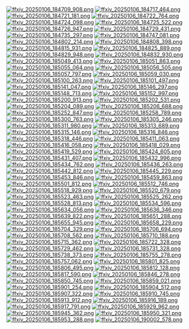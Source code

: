[![ffxiv_20250106_184709_908.png](./image_e_thumb/ffxiv_20250106_184709_908.png.thumb.jpg)](./image_e/ffxiv_20250106_184709_908.png) 
[![ffxiv_20250106_184717_464.png](./image_e_thumb/ffxiv_20250106_184717_464.png.thumb.jpg)](./image_e/ffxiv_20250106_184717_464.png) 
[![ffxiv_20250106_184721_181.png](./image_e_thumb/ffxiv_20250106_184721_181.png.thumb.jpg)](./image_e/ffxiv_20250106_184721_181.png) 
[![ffxiv_20250106_184722_764.png](./image_e_thumb/ffxiv_20250106_184722_764.png.thumb.jpg)](./image_e/ffxiv_20250106_184722_764.png) 
[![ffxiv_20250106_184724_098.png](./image_e_thumb/ffxiv_20250106_184724_098.png.thumb.jpg)](./image_e/ffxiv_20250106_184724_098.png) 
[![ffxiv_20250106_184725_522.png](./image_e_thumb/ffxiv_20250106_184725_522.png.thumb.jpg)](./image_e/ffxiv_20250106_184725_522.png) 
[![ffxiv_20250106_184726_947.png](./image_e_thumb/ffxiv_20250106_184726_947.png.thumb.jpg)](./image_e/ffxiv_20250106_184726_947.png) 
[![ffxiv_20250106_184729_431.png](./image_e_thumb/ffxiv_20250106_184729_431.png.thumb.jpg)](./image_e/ffxiv_20250106_184729_431.png) 
[![ffxiv_20250106_184735_297.png](./image_e_thumb/ffxiv_20250106_184735_297.png.thumb.jpg)](./image_e/ffxiv_20250106_184735_297.png) 
[![ffxiv_20250106_184747_081.png](./image_e_thumb/ffxiv_20250106_184747_081.png.thumb.jpg)](./image_e/ffxiv_20250106_184747_081.png) 
[![ffxiv_20250106_184802_214.png](./image_e_thumb/ffxiv_20250106_184802_214.png.thumb.jpg)](./image_e/ffxiv_20250106_184802_214.png) 
[![ffxiv_20250106_184808_398.png](./image_e_thumb/ffxiv_20250106_184808_398.png.thumb.jpg)](./image_e/ffxiv_20250106_184808_398.png) 
[![ffxiv_20250106_184815_931.png](./image_e_thumb/ffxiv_20250106_184815_931.png.thumb.jpg)](./image_e/ffxiv_20250106_184815_931.png) 
[![ffxiv_20250106_184825_889.png](./image_e_thumb/ffxiv_20250106_184825_889.png.thumb.jpg)](./image_e/ffxiv_20250106_184825_889.png) 
[![ffxiv_20250106_184829_948.png](./image_e_thumb/ffxiv_20250106_184829_948.png.thumb.jpg)](./image_e/ffxiv_20250106_184829_948.png) 
[![ffxiv_20250106_184832_930.png](./image_e_thumb/ffxiv_20250106_184832_930.png.thumb.jpg)](./image_e/ffxiv_20250106_184832_930.png) 
[![ffxiv_20250106_185049_413.png](./image_e_thumb/ffxiv_20250106_185049_413.png.thumb.jpg)](./image_e/ffxiv_20250106_185049_413.png) 
[![ffxiv_20250106_185051_863.png](./image_e_thumb/ffxiv_20250106_185051_863.png.thumb.jpg)](./image_e/ffxiv_20250106_185051_863.png) 
[![ffxiv_20250106_185055_064.png](./image_e_thumb/ffxiv_20250106_185055_064.png.thumb.jpg)](./image_e/ffxiv_20250106_185055_064.png) 
[![ffxiv_20250106_185056_505.png](./image_e_thumb/ffxiv_20250106_185056_505.png.thumb.jpg)](./image_e/ffxiv_20250106_185056_505.png) 
[![ffxiv_20250106_185057_797.png](./image_e_thumb/ffxiv_20250106_185057_797.png.thumb.jpg)](./image_e/ffxiv_20250106_185057_797.png) 
[![ffxiv_20250106_185059_030.png](./image_e_thumb/ffxiv_20250106_185059_030.png.thumb.jpg)](./image_e/ffxiv_20250106_185059_030.png) 
[![ffxiv_20250106_185100_263.png](./image_e_thumb/ffxiv_20250106_185100_263.png.thumb.jpg)](./image_e/ffxiv_20250106_185100_263.png) 
[![ffxiv_20250106_185101_497.png](./image_e_thumb/ffxiv_20250106_185101_497.png.thumb.jpg)](./image_e/ffxiv_20250106_185101_497.png) 
[![ffxiv_20250106_185141_047.png](./image_e_thumb/ffxiv_20250106_185141_047.png.thumb.jpg)](./image_e/ffxiv_20250106_185141_047.png) 
[![ffxiv_20250106_185146_297.png](./image_e_thumb/ffxiv_20250106_185146_297.png.thumb.jpg)](./image_e/ffxiv_20250106_185146_297.png) 
[![ffxiv_20250106_185148_713.png](./image_e_thumb/ffxiv_20250106_185148_713.png.thumb.jpg)](./image_e/ffxiv_20250106_185148_713.png) 
[![ffxiv_20250106_185152_997.png](./image_e_thumb/ffxiv_20250106_185152_997.png.thumb.jpg)](./image_e/ffxiv_20250106_185152_997.png) 
[![ffxiv_20250106_185200_913.png](./image_e_thumb/ffxiv_20250106_185200_913.png.thumb.jpg)](./image_e/ffxiv_20250106_185200_913.png) 
[![ffxiv_20250106_185202_531.png](./image_e_thumb/ffxiv_20250106_185202_531.png.thumb.jpg)](./image_e/ffxiv_20250106_185202_531.png) 
[![ffxiv_20250106_185204_089.png](./image_e_thumb/ffxiv_20250106_185204_089.png.thumb.jpg)](./image_e/ffxiv_20250106_185204_089.png) 
[![ffxiv_20250106_185206_688.png](./image_e_thumb/ffxiv_20250106_185206_688.png.thumb.jpg)](./image_e/ffxiv_20250106_185206_688.png) 
[![ffxiv_20250106_185252_847.png](./image_e_thumb/ffxiv_20250106_185252_847.png.thumb.jpg)](./image_e/ffxiv_20250106_185252_847.png) 
[![ffxiv_20250106_185258_789.png](./image_e_thumb/ffxiv_20250106_185258_789.png.thumb.jpg)](./image_e/ffxiv_20250106_185258_789.png) 
[![ffxiv_20250106_185300_763.png](./image_e_thumb/ffxiv_20250106_185300_763.png.thumb.jpg)](./image_e/ffxiv_20250106_185300_763.png) 
[![ffxiv_20250106_185305_246.png](./image_e_thumb/ffxiv_20250106_185305_246.png.thumb.jpg)](./image_e/ffxiv_20250106_185305_246.png) 
[![ffxiv_20250106_185311_980.png](./image_e_thumb/ffxiv_20250106_185311_980.png.thumb.jpg)](./image_e/ffxiv_20250106_185311_980.png) 
[![ffxiv_20250106_185313_689.png](./image_e_thumb/ffxiv_20250106_185313_689.png.thumb.jpg)](./image_e/ffxiv_20250106_185313_689.png) 
[![ffxiv_20250106_185315_146.png](./image_e_thumb/ffxiv_20250106_185315_146.png.thumb.jpg)](./image_e/ffxiv_20250106_185315_146.png) 
[![ffxiv_20250106_185316_846.png](./image_e_thumb/ffxiv_20250106_185316_846.png.thumb.jpg)](./image_e/ffxiv_20250106_185316_846.png) 
[![ffxiv_20250106_185318_446.png](./image_e_thumb/ffxiv_20250106_185318_446.png.thumb.jpg)](./image_e/ffxiv_20250106_185318_446.png) 
[![ffxiv_20250106_185411_063.png](./image_e_thumb/ffxiv_20250106_185411_063.png.thumb.jpg)](./image_e/ffxiv_20250106_185411_063.png) 
[![ffxiv_20250106_185416_058.png](./image_e_thumb/ffxiv_20250106_185416_058.png.thumb.jpg)](./image_e/ffxiv_20250106_185416_058.png) 
[![ffxiv_20250106_185418_029.png](./image_e_thumb/ffxiv_20250106_185418_029.png.thumb.jpg)](./image_e/ffxiv_20250106_185418_029.png) 
[![ffxiv_20250106_185419_529.png](./image_e_thumb/ffxiv_20250106_185419_529.png.thumb.jpg)](./image_e/ffxiv_20250106_185419_529.png) 
[![ffxiv_20250106_185424_605.png](./image_e_thumb/ffxiv_20250106_185424_605.png.thumb.jpg)](./image_e/ffxiv_20250106_185424_605.png) 
[![ffxiv_20250106_185431_407.png](./image_e_thumb/ffxiv_20250106_185431_407.png.thumb.jpg)](./image_e/ffxiv_20250106_185431_407.png) 
[![ffxiv_20250106_185432_996.png](./image_e_thumb/ffxiv_20250106_185432_996.png.thumb.jpg)](./image_e/ffxiv_20250106_185432_996.png) 
[![ffxiv_20250106_185434_762.png](./image_e_thumb/ffxiv_20250106_185434_762.png.thumb.jpg)](./image_e/ffxiv_20250106_185434_762.png) 
[![ffxiv_20250106_185436_263.png](./image_e_thumb/ffxiv_20250106_185436_263.png.thumb.jpg)](./image_e/ffxiv_20250106_185436_263.png) 
[![ffxiv_20250106_185442_812.png](./image_e_thumb/ffxiv_20250106_185442_812.png.thumb.jpg)](./image_e/ffxiv_20250106_185442_812.png) 
[![ffxiv_20250106_185445_229.png](./image_e_thumb/ffxiv_20250106_185445_229.png.thumb.jpg)](./image_e/ffxiv_20250106_185445_229.png) 
[![ffxiv_20250106_185453_846.png](./image_e_thumb/ffxiv_20250106_185453_846.png.thumb.jpg)](./image_e/ffxiv_20250106_185453_846.png) 
[![ffxiv_20250106_185459_863.png](./image_e_thumb/ffxiv_20250106_185459_863.png.thumb.jpg)](./image_e/ffxiv_20250106_185459_863.png) 
[![ffxiv_20250106_185501_812.png](./image_e_thumb/ffxiv_20250106_185501_812.png.thumb.jpg)](./image_e/ffxiv_20250106_185501_812.png) 
[![ffxiv_20250106_185512_746.png](./image_e_thumb/ffxiv_20250106_185512_746.png.thumb.jpg)](./image_e/ffxiv_20250106_185512_746.png) 
[![ffxiv_20250106_185518_929.png](./image_e_thumb/ffxiv_20250106_185518_929.png.thumb.jpg)](./image_e/ffxiv_20250106_185518_929.png) 
[![ffxiv_20250106_185520_679.png](./image_e_thumb/ffxiv_20250106_185520_679.png.thumb.jpg)](./image_e/ffxiv_20250106_185520_679.png) 
[![ffxiv_20250106_185523_463.png](./image_e_thumb/ffxiv_20250106_185523_463.png.thumb.jpg)](./image_e/ffxiv_20250106_185523_463.png) 
[![ffxiv_20250106_185525_262.png](./image_e_thumb/ffxiv_20250106_185525_262.png.thumb.jpg)](./image_e/ffxiv_20250106_185525_262.png) 
[![ffxiv_20250106_185528_813.png](./image_e_thumb/ffxiv_20250106_185528_813.png.thumb.jpg)](./image_e/ffxiv_20250106_185528_813.png) 
[![ffxiv_20250106_185534_596.png](./image_e_thumb/ffxiv_20250106_185534_596.png.thumb.jpg)](./image_e/ffxiv_20250106_185534_596.png) 
[![ffxiv_20250106_185634_056.png](./image_e_thumb/ffxiv_20250106_185634_056.png.thumb.jpg)](./image_e/ffxiv_20250106_185634_056.png) 
[![ffxiv_20250106_185636_346.png](./image_e_thumb/ffxiv_20250106_185636_346.png.thumb.jpg)](./image_e/ffxiv_20250106_185636_346.png) 
[![ffxiv_20250106_185639_822.png](./image_e_thumb/ffxiv_20250106_185639_822.png.thumb.jpg)](./image_e/ffxiv_20250106_185639_822.png) 
[![ffxiv_20250106_185651_288.png](./image_e_thumb/ffxiv_20250106_185651_288.png.thumb.jpg)](./image_e/ffxiv_20250106_185651_288.png) 
[![ffxiv_20250106_185655_945.png](./image_e_thumb/ffxiv_20250106_185655_945.png.thumb.jpg)](./image_e/ffxiv_20250106_185655_945.png) 
[![ffxiv_20250106_185658_229.png](./image_e_thumb/ffxiv_20250106_185658_229.png.thumb.jpg)](./image_e/ffxiv_20250106_185658_229.png) 
[![ffxiv_20250106_185704_329.png](./image_e_thumb/ffxiv_20250106_185704_329.png.thumb.jpg)](./image_e/ffxiv_20250106_185704_329.png) 
[![ffxiv_20250106_185706_694.png](./image_e_thumb/ffxiv_20250106_185706_694.png.thumb.jpg)](./image_e/ffxiv_20250106_185706_694.png) 
[![ffxiv_20250106_185708_562.png](./image_e_thumb/ffxiv_20250106_185708_562.png.thumb.jpg)](./image_e/ffxiv_20250106_185708_562.png) 
[![ffxiv_20250106_185710_188.png](./image_e_thumb/ffxiv_20250106_185710_188.png.thumb.jpg)](./image_e/ffxiv_20250106_185710_188.png) 
[![ffxiv_20250106_185715_362.png](./image_e_thumb/ffxiv_20250106_185715_362.png.thumb.jpg)](./image_e/ffxiv_20250106_185715_362.png) 
[![ffxiv_20250106_185722_328.png](./image_e_thumb/ffxiv_20250106_185722_328.png.thumb.jpg)](./image_e/ffxiv_20250106_185722_328.png) 
[![ffxiv_20250106_185729_462.png](./image_e_thumb/ffxiv_20250106_185729_462.png.thumb.jpg)](./image_e/ffxiv_20250106_185729_462.png) 
[![ffxiv_20250106_185731_328.png](./image_e_thumb/ffxiv_20250106_185731_328.png.thumb.jpg)](./image_e/ffxiv_20250106_185731_328.png) 
[![ffxiv_20250106_185738_373.png](./image_e_thumb/ffxiv_20250106_185738_373.png.thumb.jpg)](./image_e/ffxiv_20250106_185738_373.png) 
[![ffxiv_20250106_185755_278.png](./image_e_thumb/ffxiv_20250106_185755_278.png.thumb.jpg)](./image_e/ffxiv_20250106_185755_278.png) 
[![ffxiv_20250106_185757_062.png](./image_e_thumb/ffxiv_20250106_185757_062.png.thumb.jpg)](./image_e/ffxiv_20250106_185757_062.png) 
[![ffxiv_20250106_185801_825.png](./image_e_thumb/ffxiv_20250106_185801_825.png.thumb.jpg)](./image_e/ffxiv_20250106_185801_825.png) 
[![ffxiv_20250106_185806_495.png](./image_e_thumb/ffxiv_20250106_185806_495.png.thumb.jpg)](./image_e/ffxiv_20250106_185806_495.png) 
[![ffxiv_20250106_185812_128.png](./image_e_thumb/ffxiv_20250106_185812_128.png.thumb.jpg)](./image_e/ffxiv_20250106_185812_128.png) 
[![ffxiv_20250106_185817_590.png](./image_e_thumb/ffxiv_20250106_185817_590.png.thumb.jpg)](./image_e/ffxiv_20250106_185817_590.png) 
[![ffxiv_20250106_185846_278.png](./image_e_thumb/ffxiv_20250106_185846_278.png.thumb.jpg)](./image_e/ffxiv_20250106_185846_278.png) 
[![ffxiv_20250106_185850_745.png](./image_e_thumb/ffxiv_20250106_185850_745.png.thumb.jpg)](./image_e/ffxiv_20250106_185850_745.png) 
[![ffxiv_20250106_185859_021.png](./image_e_thumb/ffxiv_20250106_185859_021.png.thumb.jpg)](./image_e/ffxiv_20250106_185859_021.png) 
[![ffxiv_20250106_185901_254.png](./image_e_thumb/ffxiv_20250106_185901_254.png.thumb.jpg)](./image_e/ffxiv_20250106_185901_254.png) 
[![ffxiv_20250106_185904_512.png](./image_e_thumb/ffxiv_20250106_185904_512.png.thumb.jpg)](./image_e/ffxiv_20250106_185904_512.png) 
[![ffxiv_20250106_185907_322.png](./image_e_thumb/ffxiv_20250106_185907_322.png.thumb.jpg)](./image_e/ffxiv_20250106_185907_322.png) 
[![ffxiv_20250106_185910_745.png](./image_e_thumb/ffxiv_20250106_185910_745.png.thumb.jpg)](./image_e/ffxiv_20250106_185910_745.png) 
[![ffxiv_20250106_185913_912.png](./image_e_thumb/ffxiv_20250106_185913_912.png.thumb.jpg)](./image_e/ffxiv_20250106_185913_912.png) 
[![ffxiv_20250106_185916_189.png](./image_e_thumb/ffxiv_20250106_185916_189.png.thumb.jpg)](./image_e/ffxiv_20250106_185916_189.png) 
[![ffxiv_20250106_185917_791.png](./image_e_thumb/ffxiv_20250106_185917_791.png.thumb.jpg)](./image_e/ffxiv_20250106_185917_791.png) 
[![ffxiv_20250106_185929_962.png](./image_e_thumb/ffxiv_20250106_185929_962.png.thumb.jpg)](./image_e/ffxiv_20250106_185929_962.png) 
[![ffxiv_20250106_185945_362.png](./image_e_thumb/ffxiv_20250106_185945_362.png.thumb.jpg)](./image_e/ffxiv_20250106_185945_362.png) 
[![ffxiv_20250106_185950_321.png](./image_e_thumb/ffxiv_20250106_185950_321.png.thumb.jpg)](./image_e/ffxiv_20250106_185950_321.png) 
[![ffxiv_20250106_185953_288.png](./image_e_thumb/ffxiv_20250106_185953_288.png.thumb.jpg)](./image_e/ffxiv_20250106_185953_288.png) 
[![ffxiv_20250106_190002_578.png](./image_e_thumb/ffxiv_20250106_190002_578.png.thumb.jpg)](./image_e/ffxiv_20250106_190002_578.png) 
